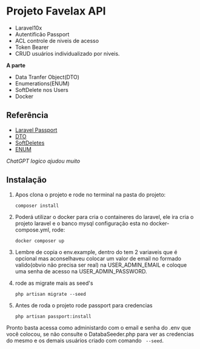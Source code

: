 # Projeto Favelax API

* Laravel10x
* Autentificão Passport
* ACL controle de niveis de acesso
* Token Bearer
* CRUD usuários individualizado por niveis.

**A parte**

* Data Tranfer Object(DTO)
* Enumerations(ENUM)
* SoftDelete nos Users
* Docker

## Referência

 - [Laravel Passport](https://laravel.com/docs/10.x/passport#main-content)
 - [DTO](https://dev.to/emrancu/data-transfer-object-dto-in-laravel-5apa)
 - [SoftDeletes](https://laravel.com/docs/10.x/eloquent#soft-deleting)
 - [ENUM](https://www.php.net/manual/pt_BR/language.enumerations.backed.php)

 _*ChatGPT logico ajudou muito*_

## Instalação

1. Apos clona o projeto e rode no terminal na pasta do projeto:

    ```
    composer install
    ```

2. Poderá utilizar o docker para cria o containeres do laravel, ele ira cria o projeto laravel e o banco mysql configuração esta no docker-compose.yml, rode: 

    ```
    docker composer up 
    ```

3. Lembre de copia o env.example, dentro do tem 2 variaveis que é opcional mas aconselhaveu colocar um valor de email no formado valido(obvio não precisa ser real) na USER_ADMIN_EMAIL e coloque uma senha de acesso na USER_ADMIN_PASSWORD.

4. rode as migrate mais as seed's

    ```
    php artisan migrate --seed
    ````

5. Antes de roda o projeto rode passport para credencias 

    ``` 
    php artisan passport:install  
    ```

Pronto basta acessa como administardo com o email e senha do .env que você colocou, se não consulte o DatabaSeeder.php para ver as credencias do mesmo e os demais usuários criado com comando `` --seed``.
